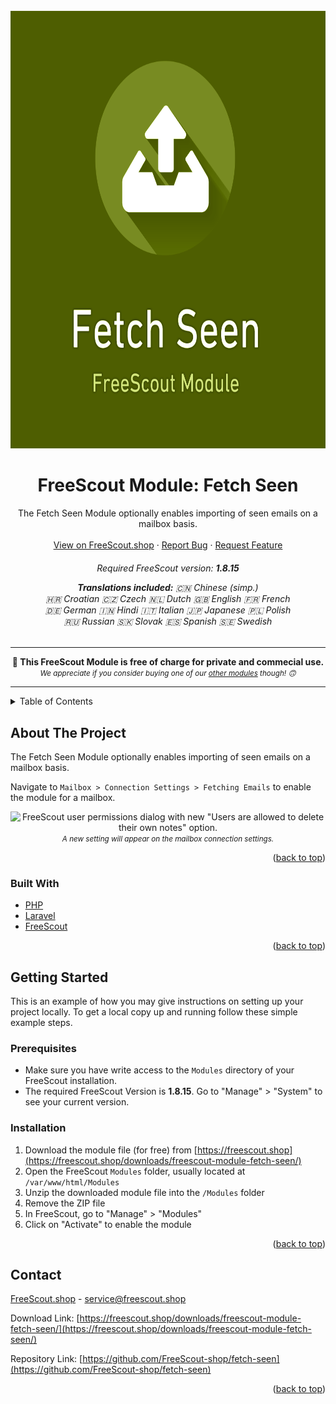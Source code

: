<div id="top"></div>

<!-- PROJECT LOGO -->
<br />
<div align="center">
  <a href="https://github.com/FreeScout-shop/fetch-seen">
    <img src="Public/assets/icon.modern.png" alt="Logo" width="700" height="700">
  </a>

<h1 align="center">FreeScout Module: Fetch Seen</h1>

  <p align="center">
   The Fetch Seen Module optionally enables importing of seen emails on a mailbox basis.
    <br />
    <br />
    <a href="https://freescout.shop/downloads/freescout-module-fetch-seen/">View on FreeScout.shop</a>
    ·
    <a href="https://github.com/FreeScout-shop/fetch-seen/issues">Report Bug</a>
    ·
    <a href="https://github.com/FreeScout-shop/fetch-seen/issues">Request Feature</a>
  </p>
  <h6 align="center">
    <p>Required FreeScout version: <strong>1.8.15</strong></p>
    <p><strong>Translations included:</strong>
    <span class="zh-CN">🇨🇳 Chinese (simp.)</span> <br/><span class="hr">🇭🇷 Croatian</span> <span class="cz">🇨🇿 Czech</span> <span class="nl">🇳🇱 Dutch</span> <span class="gb">🇬🇧 English</span> <span class="fr">🇫🇷 French</span><br/><span class="de">🇩🇪 German</span> <span class="hi">🇮🇳 Hindi</span> <span class="it">🇮🇹 Italian</span> <span class="ja">🇯🇵 Japanese</span> <span class="pl">🇵🇱 Polish</span><br/><span class="ru">🇷🇺 Russian</span> <span class="sk">🇸🇰 Slovak</span> <span class="es">🇪🇸 Spanish</span> <span class="sv">🇸🇪 Swedish</span></p>
  </h6>
  <p>
    <hr/>
    <strong>🎁 This FreeScout Module is free of charge for private and commecial use.</strong><br />
    <small><em>We appreciate if you consider buying one of our <a href="https://freescout.shop/paid-freescout-modules/" target="_blank">other modules</a> though! 🙃</em></small>
    <hr/>
  </p>
</div>



<!-- TABLE OF CONTENTS -->
<details>
  <summary>Table of Contents</summary>
  <ol>
    <li>
      <a href="#about-the-project">About The Project</a>
      <ul>
        <li><a href="#built-with">Built with</a></li>
      </ul>
    </li>
    <li>
      <a href="#getting-started">Getting Started</a>
      <ul>
        <li><a href="#prerequisites">Prerequisites</a></li>
        <li><a href="#installation">Installation</a></li>
      </ul>
    </li>
    <li><a href="#contact">Contact</a></li>
  </ol>
</details>



<!-- ABOUT THE PROJECT -->
## About The Project

The Fetch Seen Module optionally enables importing of seen emails on a mailbox basis.

Navigate to `Mailbox > Connection Settings > Fetching Emails` to enable the module for a mailbox.

<p align="center"><img class="wp-image-1113 size-full" src="http://freescout.shop/wp-content/uploads/edd/2022/07/screen.setting.png" alt="FreeScout user permissions dialog with new &quot;Users are allowed to delete their own notes&quot; option." />
<br/><small><em>A new setting will appear on the mailbox connection settings.</em></small>
</p>

<p align="right">(<a href="#top">back to top</a>)</p>


### Built With

* [PHP](https://php.net/)
* [Laravel](https://laravel.com/)
* [FreeScout](https://freescout.net/)

<p align="right">(<a href="#top">back to top</a>)</p>



<!-- GETTING STARTED -->
## Getting Started

This is an example of how you may give instructions on setting up your project locally.
To get a local copy up and running follow these simple example steps.

### Prerequisites

- Make sure you have write access to the `Modules` directory of your FreeScout installation.
- The required FreeScout Version is <strong>1.8.15</strong>. Go to "Manage" > "System" to see your current version.

### Installation

1. Download the module file (for free) from [https://freescout.shop](https://freescout.shop/downloads/freescout-module-fetch-seen/)
2. Open the FreeScout `Modules` folder, usually located at `/var/www/html/Modules`
3. Unzip the downloaded module file into the `/Modules` folder
4. Remove the ZIP file
5. In FreeScout, go to "Manage" > "Modules"
6. Click on "Activate" to enable the module

<p align="right">(<a href="#top">back to top</a>)</p>


<!-- CONTACT -->
## Contact

[FreeScout.shop](https://freescout.shop) - service@freescout.shop

Download Link: [https://freescout.shop/downloads/freescout-module-fetch-seen/](https://freescout.shop/downloads/freescout-module-fetch-seen/)

Repository Link: [https://github.com/FreeScout-shop/fetch-seen](https://github.com/FreeScout-shop/fetch-seen)

<p align="right">(<a href="#top">back to top</a>)</p>